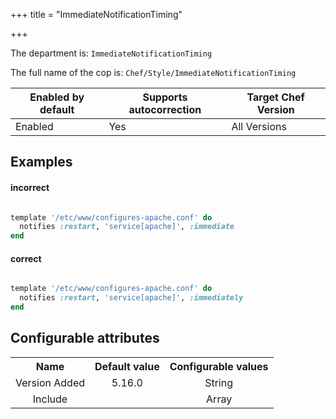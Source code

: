 +++
title = "ImmediateNotificationTiming"

+++

<!-- This content is automatically generated. See https://github.com/chef/chef-web-docs/blob/main/generated/README.md -->

The department is: `ImmediateNotificationTiming`

The full name of the cop is: `Chef/Style/ImmediateNotificationTiming`

| Enabled by default | Supports autocorrection | Target Chef Version |
| --- | --- | --- |
| Enabled | Yes | All Versions |

## Examples


#### incorrect

```ruby

template '/etc/www/configures-apache.conf' do
  notifies :restart, 'service[apache]', :immediate
end
```

#### correct

```ruby

template '/etc/www/configures-apache.conf' do
  notifies :restart, 'service[apache]', :immediately
end
```

## Configurable attributes

<table>
<tbody><tr>
<th>Name</th>
<th>Default value</th>
<th>Configurable values</th>
</tr>
<tr>
<td style="text-align:center">Version Added</td>
<td style="text-align:center">5.16.0</td>
<td style="text-align:center">String</td>
</tr>
<tr><td style="text-align:center">Include</td>
<td style="text-align:center"><ul>
</ul>
</td>
<td style="text-align:center">Array</td>
</tr></tbody></table>
